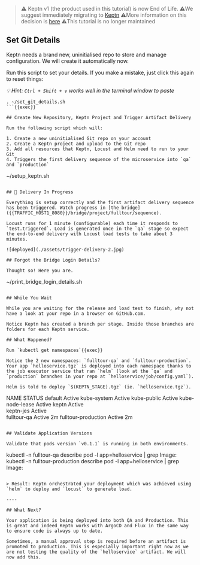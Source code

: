 > ⚠️ Keptn v1 (the product used in this tutorial) is now End of Life.
> ⚠️We suggest immediately migrating to [Keptn](https://keptn.sh/latest/)
> ⚠️More information on this decision is [here](https://medium.com/keptn/keptn-lifecycle-toolkit-is-now-keptn-e0812217bf46)
> ⚠️This tutorial is no longer maintained

## Set Git Details

Keptn needs a brand new, uninitialised repo to store and manage configuration. We will create it automatically now.

Run this script to set your details. If you make a mistake, just click this again to reset things:

*💡 Hint: `Ctrl + Shift + v` works well in the terminal window to paste*

```
. ~/set_git_details.sh
```{{exec}}

## Create New Repository, Keptn Project and Trigger Artifact Delivery

Run the following script which will:

1. Create a new uninitialised Git repo on your account
2. Create a Keptn project and upload to the Git repo
3. Add all resources that Keptn, Locust and Helm need to run to your Git
4. Triggers the first delivery sequence of the microservice into `qa` and `production`

```
~/setup_keptn.sh
```{{exec}}

## 🎉 Delivery In Progress

Everything is setup correctly and the first artifact delivery sequence has been triggered. Watch progress in [the bridge]({{TRAFFIC_HOST1_8080}}/bridge/project/fulltour/sequence).

Locust runs for 1 minute (configurable) each time it responds to `test.triggered`. Load is generated once in the `qa` stage so expect the end-to-end delivery with Locust load tests to take about 3 minutes.

![deployed](./assets/trigger-delivery-2.jpg)

## Forgot the Bridge Login Details?

Thought so! Here you are.

```
~/print_bridge_login_details.sh
```{{exec}}
  
## While You Wait

While you are waiting for the release and load test to finish, why not have a look at your repo in a browser on GitHub.com.
  
Notice Keptn has created a branch per stage. Inside those branches are folders for each Keptn service.

## What Happened?

Run `kubectl get namespaces`{{exec}}

Notice the 2 new namespaces: `fulltour-qa` and `fulltour-production`. Your app `helloservice.tgz` is deployed into each namespace thanks to the job executor service that ran `helm` (look at the `qa` and `production` branches in your repo at `helloservice/job/config.yaml`).

Helm is told to deploy `$(KEPTN_STAGE).tgz` (ie. `helloservice.tgz`).

```
NAME                  STATUS
default               Active
kube-system           Active
kube-public           Active
kube-node-lease       Active 
keptn                 Active  
keptn-jes             Active   
fulltour-qa           Active   2m
fulltour-production   Active   2m
```

## Validate Application Versions

Validate that pods version `v0.1.1` is running in both environments.

```
kubectl -n fulltour-qa describe pod -l app=helloservice | grep Image:
kubectl -n fulltour-production describe pod -l app=helloservice | grep Image:
```{{exec}}

> Result: Keptn orchestrated your deployment which was achieved using `helm` to deploy and `locust` to generate load.

----

## What Next?

Your application is being deployed into both QA and Production. This is great and indeed Keptn works with ArgoCD and Flux in the same way to ensure code is always up to date.

Sometimes, a manual approval step is required before an artifact is promoted to production. This is especially important right now as we are not testing the quality of the `helloservice` artifact. We will now add this.

